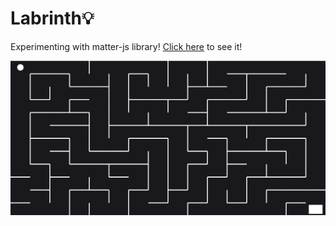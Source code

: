 # Labrinth💡

Experimenting with matter-js library! [Click here](https://labrinth.netlify.com/) to see it!

![screenshot](screenshot.png)